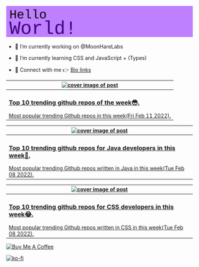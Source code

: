 [![Hello World!](https://github.com/ksenginew/ksenginew/raw/main/header.svg)](#nolink)

- 🔭 I’m currently working on @MoonHareLabs  

- 🌱 I’m currently learning CSS and JavaScript + (Types)    

- 💌 Connect with me 👉 [Bio links](https://ksengine.bio.link)

<!-- blog  posts start -->
<a href="https://dev.to/ksengine/top-10-trending-github-repos-of-the-week-42a0">
<table>
<thead>
<tr>
<th>
<img src="https://res.cloudinary.com/practicaldev/image/fetch/s--GB4gA0L---/c_imagga_scale,f_auto,fl_progressive,h_420,q_auto,w_1000/https://images.unsplash.com/photo-1643132935286-ebbcd087d249%3Fcrop%3Dentropy%26cs%3Dtinysrgb%26fit%3Dmax%26fm%3Djpg%26ixid%3DMnwyODI4ODF8MHwxfHJhbmRvbXx8fHx8fHx8fDE2NDQ1Nzk0NTQ%26ixlib%3Drb-1.2.1%26q%3D80%26w%3D1080" alt="cover image of post" width="500px" height="auto"/>
</th>
</tr>
</thead>
<tbody>
<tr>
<td>
<h3>Top 10 trending github repos of the week😳.</h3>
Most popular trending Github repos in this week(Fri Feb 11 2022).
</td>
</tr>
</tbody>
</table>
</a>



<a href="https://dev.to/ksengine/top-10-trending-github-repos-for-java-developers-in-this-week-jd0">
<table>
<thead>
<tr>
<th>
<img src="https://res.cloudinary.com/practicaldev/image/fetch/s--FWqk8Oat--/c_imagga_scale,f_auto,fl_progressive,h_420,q_auto,w_1000/https://images.unsplash.com/photo-1458819757519-7581bade511d%3Fcrop%3Dentropy%26cs%3Dtinysrgb%26fit%3Dmax%26fm%3Djpg%26ixid%3DMnwyODI4ODF8MHwxfHJhbmRvbXx8fHx8fHx8fDE2NDQzMjAxODQ%26ixlib%3Drb-1.2.1%26q%3D80%26w%3D1080" alt="cover image of post" width="500px" height="auto"/>
</th>
</tr>
</thead>
<tbody>
<tr>
<td>
<h3>Top 10 trending github repos for Java developers in this week🐫.</h3>
Most popular trending Github repos written in Java in this week(Tue Feb 08 2022).
</td>
</tr>
</tbody>
</table>
</a>



<a href="https://dev.to/ksengine/top-10-trending-github-repos-for-css-developers-in-this-week-27la">
<table>
<thead>
<tr>
<th>
<img src="https://res.cloudinary.com/practicaldev/image/fetch/s--hxmnAfSA--/c_imagga_scale,f_auto,fl_progressive,h_420,q_auto,w_1000/https://images.unsplash.com/photo-1471666875520-c75081f42081%3Fcrop%3Dentropy%26cs%3Dtinysrgb%26fit%3Dmax%26fm%3Djpg%26ixid%3DMnwyODI4ODF8MHwxfHJhbmRvbXx8fHx8fHx8fDE2NDQzMTk5NTA%26ixlib%3Drb-1.2.1%26q%3D80%26w%3D1080" alt="cover image of post" width="500px" height="auto"/>
</th>
</tr>
</thead>
<tbody>
<tr>
<td>
<h3>Top 10 trending github repos for CSS developers in this week😂.</h3>
Most popular trending Github repos written in CSS in this week(Tue Feb 08 2022).
</td>
</tr>
</tbody>
</table>
</a>
<!-- blog  posts end -->

<a href="https://www.buymeacoffee.com/ksengine">
  <img src="https://cdn.buymeacoffee.com/buttons/v2/default-yellow.png" alt="Buy Me A Coffee" width="200px" height="auto"/>
</a>

[![ko-fi](https://ko-fi.com/img/githubbutton_sm.svg)](https://ko-fi.com/D1D473BME)
